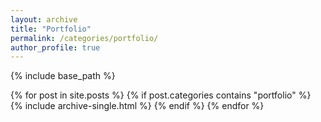 ```yaml
---
layout: archive
title: "Portfolio"
permalink: /categories/portfolio/
author_profile: true
---
```


{% include base_path %}

{% for post in site.posts %}
  {% if post.categories contains "portfolio" %}
    {% include archive-single.html %}
  {% endif %}
{% endfor %}